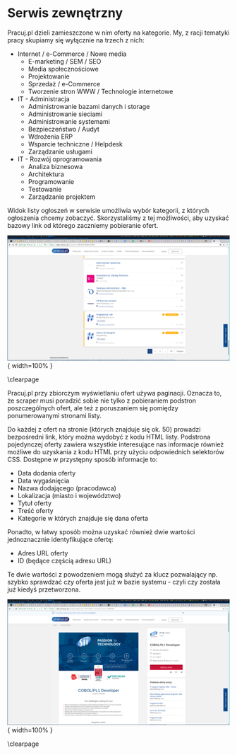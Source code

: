# Serwis zewnętrzny

Pracuj.pl dzieli zamieszczone w nim oferty na kategorie. My, z racji tematyki
pracy skupiamy się wyłącznie na trzech z nich:

+ Internet / e-Commerce / Nowe media
    + E-marketing / SEM / SEO
    + Media społecznościowe
    + Projektowanie
    + Sprzedaż / e-Commerce
    + Tworzenie stron WWW / Technologie internetowe
+ IT - Administracja
    + Administrowanie bazami danych i storage
    + Administrowanie sieciami
    + Administrowanie systemami
    + Bezpieczeństwo / Audyt
    + Wdrożenia ERP
    + Wsparcie techniczne / Helpdesk
    + Zarządzanie usługami
+ IT - Rozwój oprogramowania
    + Analiza biznesowa
    + Architektura
    + Programowanie
    + Testowanie
    + Zarządzanie projektem

Widok listy ogłoszeń w serwisie umożliwia wybór kategorii, z których ogłoszenia
chcemy zobaczyć. Skorzystaliśmy z tej możliwości, aby uzyskać bazowy link od
którego zaczniemy pobieranie ofert.

![Widok paginacji ogłoszeń w witrynie pracuj.pl. \label{ref_a_figure}](source/figures/pracuj_pagination_view.png){ width=100% }

\clearpage


Pracuj.pl przy zbiorczym  wyświetlaniu ofert używa paginacji. Oznacza to, że
scraper musi poradzić sobie nie tylko z pobieraniem podstron poszczególnych ofert,
ale też z poruszaniem się pomiędzy ponumerowanymi stronami listy.

Do każdej z ofert na stronie (których znajduje się ok. 50) prowadzi bezpośredni
link, który można wydobyć z kodu HTML listy. Podstrona pojedynczej oferty
zawiera wszystkie interesujące nas informacje również możliwe do uzyskania
z kodu HTML przy użyciu odpowiednich selektorów CSS. Dostępne w przystępny
sposób informacje to:

+ Data dodania oferty
+ Data wygaśnięcia
+ Nazwa dodającego (pracodawca)
+ Lokalizacja (miasto i województwo)
+ Tytuł oferty
+ Treść oferty
+ Kategorie w których znajduje się dana oferta

Ponadto, w łatwy sposób można uzyskać również dwie wartości jednoznacznie
identyfikujące ofertę:

+ Adres URL oferty
+ ID (będące częścią adresu URL)

Te dwie wartości z powodzeniem mogą służyć za klucz pozwalający np.
szybko sprawdzać czy oferta jest już w bazie systemu - czyli czy została już
kiedyś przetworzona.

![Widok oferty w witrynie pracuj.pl. \label{ref_a_figure}](source/figures/pracuj_offer_view.png){ width=100% }

\clearpage
